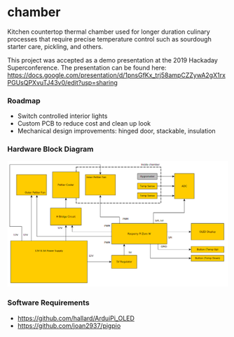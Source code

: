 # chamber
Kitchen countertop thermal chamber used for longer duration culinary
processes that require precise temperature control such as sourdough 
starter care, pickling, and others.

This project was accepted as a demo presentation at the 2019 Hackaday
Superconference. The presentation can be found here: https://docs.google.com/presentation/d/1pnsGfKx_trj58ampCZZywA2gX1rxPGUsQPXvuTJ43v0/edit?usp=sharing

### Roadmap
 - Switch controlled interior lights
 - Custom PCB to reduce cost and clean up look
 - Mechanical design improvements: hinged door, stackable, insulation

### Hardware Block Diagram
![block_diagram](concept/block_diagram_20191107.png)

### Software Requirements
 - https://github.com/hallard/ArduiPi_OLED 
 - https://github.com/joan2937/pigpio
